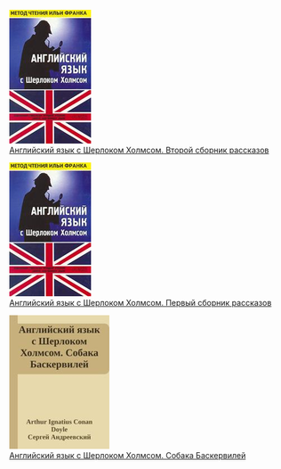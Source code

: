 ![](Английский%20язык%20с%20Шерлоком%20Холмсом.%20Второй%20сборник%20рассказов.jpg)  
[Английский язык с Шерлоком Холмсом. Второй сборник рассказов](Английский%20язык%20с%20Шерлоком%20Холмсом.%20Второй%20сборник%20рассказов.txt)

![](Английский%20язык%20с%20Шерлоком%20Холмсом.%20Первый%20сборник%20рассказов.jpg)  
[Английский язык с Шерлоком Холмсом. Первый сборник рассказов](Английский%20язык%20с%20Шерлоком%20Холмсом.%20Первый%20сборник%20рассказов.txt)

![](Английский%20язык%20с%20Шерлоком%20Холмсом.%20Собака%20Баскервилей.jpg)  
[Английский язык с Шерлоком Холмсом. Собака Баскервилей](Английский%20язык%20с%20Шерлоком%20Холмсом.%20Собака%20Баскервилей.txt)
